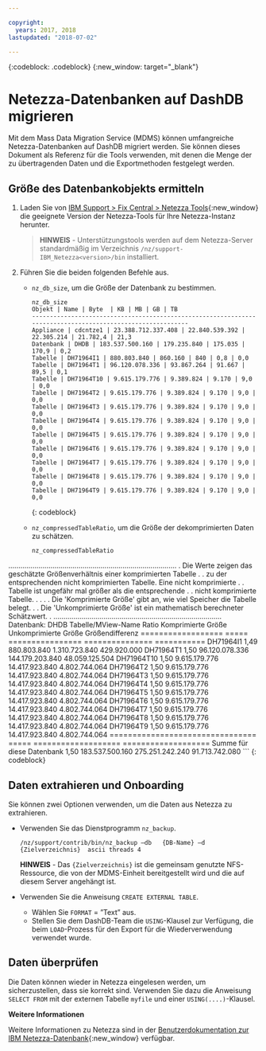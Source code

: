 ```yaml
---

copyright:
  years: 2017, 2018
lastupdated: "2018-07-02"

---
```

{:codeblock: .codeblock}
{:new_window: target="_blank"}


# Netezza-Datenbanken auf DashDB migrieren

Mit dem Mass Data Migration Service (MDMS) können umfangreiche Netezza-Datenbanken auf DashDB migriert werden. Sie können dieses Dokument als Referenz für die Tools verwenden, mit denen die Menge der zu übertragenden Daten und die Exportmethoden festgelegt werden.

## Größe des Datenbankobjekts ermitteln
1. Laden Sie von [IBM Support > Fix Central > Netezza Tools](https://www-945.ibm.com/support/fixcentral/options?selectionBean.selectedTab=find&selection=ibm%2fInformation+Management%3bPureData+System+for+Analytics%3bibm%2fInformation+Management%2fNetezza+Tools){:new_window} die geeignete Version der Netezza-Tools für Ihre Netezza-Instanz herunter.

   >**HINWEIS** - Unterstützungstools werden auf dem Netezza-Server standardmäßig im Verzeichnis `/nz/support-IBM_Netezza<version>/bin` installiert.
   
2. Führen Sie die beiden folgenden Befehle aus.
   - `nz_db_size`, um die Größe der Datenbank zu bestimmen.
   
     ```
     nz_db_size
     Objekt | Name | Byte  | KB | MB | GB | TB
     -----------------------------------------------------------------------------------------------------------
     Appliance | cdcntze1 | 23.388.712.337.408 | 22.840.539.392 | 22.305.214 | 21.782,4 | 21,3
     Datenbank | DHDB | 183.537.500.160 | 179.235.840 | 175.035 | 170,9 | 0,2
     Tabelle | DH71964I1 | 880.803.840 | 860.160 | 840 | 0,8 | 0,0
     Tabelle | DH71964T1 | 96.120.078.336 | 93.867.264 | 91.667 | 89,5 | 0,1
     Tabelle | DH71964T10 | 9.615.179.776 | 9.389.824 | 9.170 | 9,0 | 0,0
     Tabelle | DH71964T2 | 9.615.179.776 | 9.389.824 | 9.170 | 9,0 | 0,0
     Tabelle | DH71964T3 | 9.615.179.776 | 9.389.824 | 9.170 | 9,0 | 0,0
     Tabelle | DH71964T4 | 9.615.179.776 | 9.389.824 | 9.170 | 9,0 | 0,0
     Tabelle | DH71964T5 | 9.615.179.776 | 9.389.824 | 9.170 | 9,0 | 0,0
     Tabelle | DH71964T6 | 9.615.179.776 | 9.389.824 | 9.170 | 9,0 | 0,0
     Tabelle | DH71964T7 | 9.615.179.776 | 9.389.824 | 9.170 | 9,0 | 0,0
     Tabelle | DH71964T8 | 9.615.179.776 | 9.389.824 | 9.170 | 9,0 | 0,0
     Tabelle | DH71964T9 | 9.615.179.776 | 9.389.824 | 9.170 | 9,0 | 0,0
     ```
     {: codeblock}
   
   - `nz_compressedTableRatio`, um die Größe der dekomprimierten Daten zu schätzen.
   
      ```
      nz_compressedTableRatio
  ....................................................................................
      . Die Werte zeigen das geschätzte Größenverhältnis einer komprimierten Tabelle .
      . zu der entsprechenden nicht komprimierten Tabelle. Eine nicht komprimierte .
. Tabelle ist ungefähr <ratio> mal größer als die entsprechende
      . . nicht komprimierte Tabelle. .
      . .
      . Die 'Komprimierte Größe' gibt an, wie viel Speicher die Tabelle belegt. .
      . Die 'Unkomprimierte Größe' ist ein mathematisch berechneter Schätzwert. .
      ....................................................................................
      Datenbank: DHDB
Tabelle/MView-Name Ratio Komprimierte Größe Unkomprimierte Größe Größendifferenz
================== ===== ================ =============== ===========
DH71964I1 1,49 880.803.840 1.310.723.840 429.920.000
DH71964T1 1,50 96.120.078.336 144.179.203.840 48.059.125.504
DH71964T10 1,50 9.615.179.776 14.417.923.840 4.802.744.064
DH71964T2 1,50 9.615.179.776 14.417.923.840 4.802.744.064
DH71964T3 1,50 9.615.179.776 14.417.923.840 4.802.744.064
DH71964T4 1,50 9.615.179.776 14.417.923.840 4.802.744.064
DH71964T5 1,50 9.615.179.776 14.417.923.840 4.802.744.064
DH71964T6 1,50 9.615.179.776 14.417.923.840 4.802.744.064
DH71964T7 1,50 9.615.179.776 14.417.923.840 4.802.744.064
DH71964T8 1,50 9.615.179.776 14.417.923.840 4.802.744.064
DH71964T9 1,50 9.615.179.776 14.417.923.840 4.802.744.064
      ================================ ===== =================== ===================
Summe für diese Datenbank 1,50 183.537.500.160 275.251.242.240 91.713.742.080
      ```
      {: codeblock}

## Daten extrahieren und Onboarding

Sie können zwei Optionen verwenden, um die Daten aus Netezza zu extrahieren.
- Verwenden Sie das Dienstprogramm `nz_backup`.
   ```
   /nz/support/contrib/bin/nz_backup –db   {DB-Name} –d  {Zielverzeichnis}  ascii threads 4
   ```
   
   **HINWEIS** - Das `{Zielverzeichnis}` ist die gemeinsam genutzte NFS-Ressource, die von der MDMS-Einheit bereitgestellt wird und die auf diesem Server angehängt ist.
   
- Verwenden Sie die Anweisung `CREATE EXTERNAL TABLE`.
   - Wählen Sie `FORMAT` = ”Text” aus.
   - Stellen Sie dem DashDB-Team die `USING`-Klausel zur Verfügung, die beim `LOAD`-Prozess für den Export für die Wiederverwendung verwendet wurde.
   
   
## Daten überprüfen
Die Daten können wieder in Netezza eingelesen werden, um sicherzustellen, dass sie korrekt sind. Verwenden Sie dazu die Anweisung `SELECT FROM` mit der externen Tabelle `myfile` und einer `USING(....)`-Klausel.
 
**Weitere Informationen**

Weitere Informationen zu Netezza sind in der [Benutzerdokumentation zur IBM Netezza-Datenbank](https://www.ibm.com/support/knowledgecenter/en/SSULQD_7.2.1/com.ibm.nz.dbu.doc/c_dbuser_plg_overview.html){:new_window} verfügbar.
